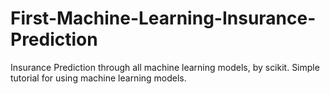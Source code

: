 # First-Machine-Learning-Insurance-Prediction
Insurance Prediction through all machine learning models, by scikit.
Simple tutorial for using machine learning models.
